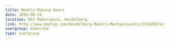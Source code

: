 ```yaml
---
title: Weekly Making Hours
date: 2016-08-24
location: DAI Makerspace, Heidelberg
link: http://www.meetup.com/Heidelberg-Makers-Meetup/events/233428574/
usergroup: makershd
type: usergroup
---
```

